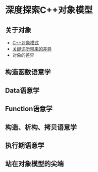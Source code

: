 # 深度探索C++对象模型

## 关于对象

- [C++对象模式](ObjectLessons/CppObjectModel.md)
- [关键词所带来的差异](ObjectLessons/KeywordDistinction.md)
- 对象的差异

## 构造函数语意学

## Data语意学

## Function语意学

## 构造、析构、拷贝语意学

## 执行期语意学

## 站在对象模型的尖端
